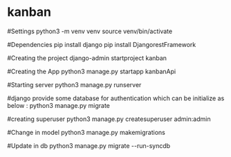 # kanban

#Settings
python3 -m venv venv
source venv/bin/activate

#Dependencies
pip install django
pip install DjangorestFramework

#Creating the project
django-admin startproject kanban

#Creating the App
python3 manage.py startapp kanbanApi

#Starting server
python3 manage.py runserver

#django provide some database for authentication which can be initialize as below :
python3 manage.py migrate

#creating superuser
python3 manage.py createsuperuser
admin:admin

#Change in model
python3 manage.py makemigrations


#Update in db
python3 manage.py migrate --run-syncdb

